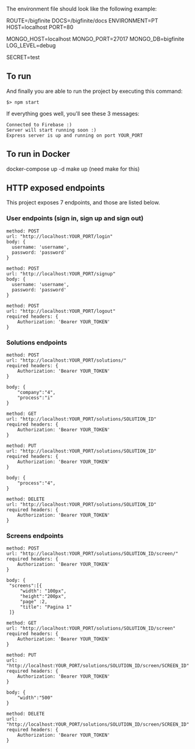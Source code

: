 The environment file should look like the following example:

ROUTE=/bigfinite
DOCS=/bigfinite/docs
ENVIRONMENT=PT
HOST=localhost
PORT=80

MONGO_HOST=localhost
MONGO_PORT=27017
MONGO_DB=bigfinite
LOG_LEVEL=debug

SECRET=test

## To run

And finally you are able to run the project by executing this command:

```
$> npm start
```

If everything goes well, you'll see these 3 messages:

```
Connected to Firebase :)
Server will start running soon :)
Express server is up and running on port YOUR_PORT
```

## To run in Docker 
  docker-compose up -d
  make up (need make for this)
  
## HTTP exposed endpoints

This project exposes 7 endpoints, and those are listed below.

### User endpoints (sign in, sign up and sign out)

```
method: POST
url: "http://localhost:YOUR_PORT/login"
body: {
  username: 'username',
  password: 'password'
}
```

```
method: POST
url: "http://localhost:YOUR_PORT/signup"
body: {
  username: 'username',
  password: 'password'
}
```

```
method: POST
url: "http://localhost:YOUR_PORT/logout"
required headers: {
	Authorization: 'Bearer YOUR_TOKEN'
}
```
### Solutions endpoints

```
method: POST
url: "http://localhost:YOUR_PORT/solutions/"
required headers: {
	Authorization: 'Bearer YOUR_TOKEN'
}

body: {
    "company":"4",
    "process":"i"
}
```

```
method: GET
url: "http://localhost:YOUR_PORT/solutions/SOLUTION_ID"
required headers: {
	Authorization: 'Bearer YOUR_TOKEN'
}

```

```
method: PUT
url: "http://localhost:YOUR_PORT/solutions/SOLUTION_ID"
required headers: {
	Authorization: 'Bearer YOUR_TOKEN'
}

body: {
    "process":"4",
}
```

```
method: DELETE
url: "http://localhost:YOUR_PORT/solutions/SOLUTION_ID"
required headers: {
	Authorization: 'Bearer YOUR_TOKEN'
}

```

### Screens endpoints

```
method: POST
url: "http://localhost:YOUR_PORT/solutions/SOLUTION_ID/screen/"
required headers: {
	Authorization: 'Bearer YOUR_TOKEN'
}

body: {
 "screens":[{
     "width": "100px",
     "height":"200px",
     "page" :2,
     "title": "Pagina 1"
 ]}
```

```
method: GET
url: "http://localhost:YOUR_PORT/solutions/SOLUTION_ID/screen"
required headers: {
	Authorization: 'Bearer YOUR_TOKEN'
}

```

```
method: PUT
url: "http://localhost:YOUR_PORT/solutions/SOLUTION_ID/screen/SCREEN_ID"
required headers: {
	Authorization: 'Bearer YOUR_TOKEN'
}

body: {
    "width":"500"
}
```

```
method: DELETE
url: "http://localhost:YOUR_PORT/solutions/SOLUTION_ID/screen/SCREEN_ID"
required headers: {
	Authorization: 'Bearer YOUR_TOKEN'
}

```

